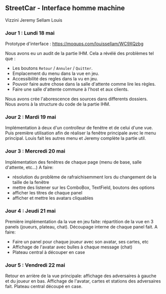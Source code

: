 ## StreetCar - Interface homme machine

Vizzini Jeremy
Sellam Louis

### Jour 1 : Lundi 18 mai

Prototype d'interface :
https://moqups.com/louissellam/WC9XQzbg

Nous avons eu un audit de la partie IHM.
Cela a révélé des problèmes tel que :  
  - Les boutons `Retour` / `Annuler` / `Quitter`.  
  - Emplacement du menu dans la vue en jeu.  
  - Accessibilité des regles dans la vu en jeu.  
  - Pouvoir faire autre chose dans la salle d'attente comme lire les règles.  
  - Faire une salle d'attente commune à l'host et aux clients.  
  
Nous avons crée l'aborescence des sources dans differents dossiers.  
Nous avons à la structure du code de la partie IHM.  

### Jour 2 : Mardi 19 mai

Implémentation à deux d'un controlleur de fenêtre et de celui d'une vue.
Puis première utilisation afin de réaliser la fenêtre principale avec le menu principal.
Louis fait les autres menu et Jeremy complète la partie util.

### Jour 3 : Mercredi 20 mai

Implémentation des fenêtres de chaque page (menu de base, salle d'attente, etc...)
A faire: 
  - résolution du problème de rafraichisemment lors du changement de la taille de la fenêtre
  - mettre des listener sur les ComboBox, TextField, boutons des options
  - afficher les titres de chaque panel
  - afficher et mettre les avatars cliquables
  
### Jour 4 : Jeudi 21 mai 

Première implémentation da la vue en jeu faite: répartition de la vue en 3 panels (joueurs, plateau, chat).
Découpage interne de chaque panel fait.
A faire:
  - Faire un panel pour chaque joueur avec son avatar, ses cartes, etc
  - Affichage de l'avatar avec bulles à chaque message (chat)
  - Plateau central à découper en case
  
### Jour 5 : Vendredi 22 mai 

Retour en arrière de la vue principale: affichage des adversaires à gauche et du joueur en bas.
Affichage de l'avatar, cartes et stations des adversaires fait.
Plateau central découpé en case.


